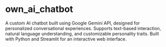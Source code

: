 # own_ai_chatbot
A custom AI chatbot built using Google Gemini API, designed for personalized conversational experiences. Supports text-based interaction, natural language understanding, and customizable personality traits. Built with Python and Streamlit for an interactive web interface.
